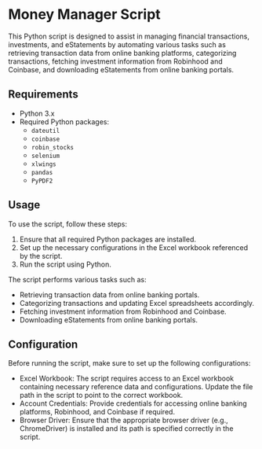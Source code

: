 # Money Manager Script

This Python script is designed to assist in managing financial transactions, investments, and eStatements by automating various tasks such as retrieving transaction data from online banking platforms, categorizing transactions, fetching investment information from Robinhood and Coinbase, and downloading eStatements from online banking portals.

## Requirements

- Python 3.x
- Required Python packages:
    - `dateutil`
    - `coinbase`
    - `robin_stocks`
    - `selenium`
    - `xlwings`
    - `pandas`
    - `PyPDF2`

## Usage

To use the script, follow these steps:

1. Ensure that all required Python packages are installed.
2. Set up the necessary configurations in the Excel workbook referenced by the script.
3. Run the script using Python.

The script performs various tasks such as:

- Retrieving transaction data from online banking portals.
- Categorizing transactions and updating Excel spreadsheets accordingly.
- Fetching investment information from Robinhood and Coinbase.
- Downloading eStatements from online banking portals.

## Configuration

Before running the script, make sure to set up the following configurations:

- Excel Workbook: The script requires access to an Excel workbook containing necessary reference data and configurations. Update the file path in the script to point to the correct workbook.
- Account Credentials: Provide credentials for accessing online banking platforms, Robinhood, and Coinbase if required.
- Browser Driver: Ensure that the appropriate browser driver (e.g., ChromeDriver) is installed and its path is specified correctly in the script.

